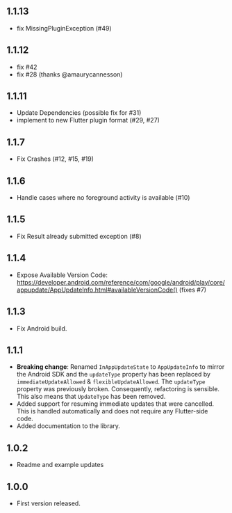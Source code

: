 ## 1.1.13
* fix MissingPluginException (#49)

## 1.1.12
* fix #42
* fix #28 (thanks @amaurycannesson)

## 1.1.11
* Update Dependencies (possible fix for #31)
* implement to new Flutter plugin format (#29, #27)

## 1.1.7
* Fix Crashes (#12, #15, #19)

## 1.1.6
* Handle cases where no foreground activity is available (#10)

## 1.1.5
* Fix Result already submitted exception (#8)

## 1.1.4

* Expose Available Version Code: https://developer.android.com/reference/com/google/android/play/core/appupdate/AppUpdateInfo.html#availableVersionCode()
(fixes #7)

## 1.1.3

* Fix Android build.

## 1.1.1

* **Breaking change**: Renamed `InAppUpdateState` to `AppUpdateInfo` to mirror the Android SDK and
  the `updateType` property has been replaced by `immediateUpdateAllowed` & `flexibleUpdateAllowed`.
  The `updateType` property was previously broken. Consequently, refactoring is sensible.
  This also means that `UpdateType` has been removed.
* Added support for resuming immediate updates that were cancelled.
  This is handled automatically and does not require any Flutter-side code.
* Added documentation to the library.

## 1.0.2

* Readme and example updates

## 1.0.0

* First version released.
